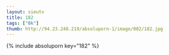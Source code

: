 ```yaml
--- 
layout: sieutv
title: 182
tags: ["0k"]
thumb: http://94.23.248.219/absoluporn-1/image/002/182.jpg
---
```

{% include absoluporn key="182" %} 
